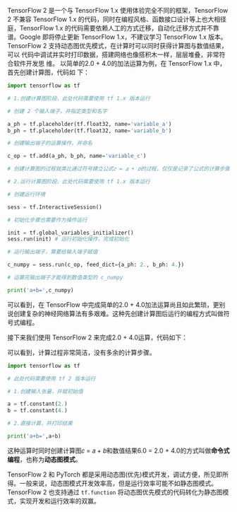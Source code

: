 TensorFlow 2 是一个与 TensorFlow 1.x 使用体验完全不同的框架，TensorFlow 2 不兼容
TensorFlow 1.x 的代码，同时在编程风格、函数接口设计等上也大相径庭，TensorFlow 1.x
的代码需要依赖人工的方式迁移，自动化迁移方式并不靠谱。Google 即将停止更新
TensorFlow 1.x，不建议学习 TensorFlow 1.x 版本。
TensorFlow 2 支持动态图优先模式，在计算时可以同时获得计算图与数值结果，可以
代码中调试并实时打印数据，搭建网络也像搭积木一样，层层堆叠，非常符合软件开发思
维。
以简单的2.0 + 4.0的加法运算为例，在 TensorFlow 1.x 中，首先创建计算图，代码如
下：

```python
import tensorflow as tf

# 1.创建计算图阶段，此处代码需要使用 tf 1.x 版本运行

# 创建 2 个输入端子，并指定类型和名字

a_ph = tf.placeholder(tf.float32, name='variable_a')
b_ph = tf.placeholder(tf.float32, name='variable_b')

# 创建输出端子的运算操作，并命名

c_op = tf.add(a_ph, b_ph, name='variable_c')

# 创建计算图的过程就类比通过符号建立公式𝑐 = 𝑎 + 𝑏的过程，仅仅是记录了公式的计算步骤，并没有实际计算公式的数值结果，需要通过运行公式的输出端子𝑐，并赋值𝑎 = 2.0, 𝑏 = 4.0才能获得𝑐的数值结果，代码如下：

# 2.运行计算图阶段，此处代码需要使用 tf 1.x 版本运行

# 创建运行环境

sess = tf.InteractiveSession()

# 初始化步骤也需要作为操作运行

init = tf.global_variables_initializer()
sess.run(init) # 运行初始化操作，完成初始化

# 运行输出端子，需要给输入端子赋值

c_numpy = sess.run(c_op, feed_dict={a_ph: 2., b_ph: 4.})

# 运算完输出端子才能得到数值类型的 c_numpy

print('a+b=',c_numpy)
```

可以看到，在 TensorFlow 中完成简单的2.0 + 4.0加法运算尚且如此繁琐，更别说创建复杂的神经网络算法有多艰难。这种先创建计算图后运行的编程方式叫做符号式编程。

接下来我们使用 TensorFlow 2 来完成2.0 + 4.0运算，代码如下：

可以看到，计算过程非常简洁，没有多余的计算步骤。

```python
import tensorflow as tf

# 此处代码需要使用 tf 2 版本运行

# 1.创建输入张量，并赋初始值

a = tf.constant(2.)
b = tf.constant(4.)

# 2.直接计算，并打印结果

print('a+b=',a+b)
```

这种运算时同时创建计算图𝑐 = 𝑎 + 𝑏和数值结果6.0 = 2.0 + 4.0的方式叫做**命令式编程**，也称为**动态图模式**。

TensorFlow 2 和 PyTorch 都是采用动态图(优先)模式开发，调试方便，所见即所得。一般来说，动态图模式开发效率高，但是运行效率可能不如静态图模式。TensorFlow 2 也支持通过 `tf.function` 将动态图优先模式的代码转化为静态图模式，实现开发和运行效率的双赢。

